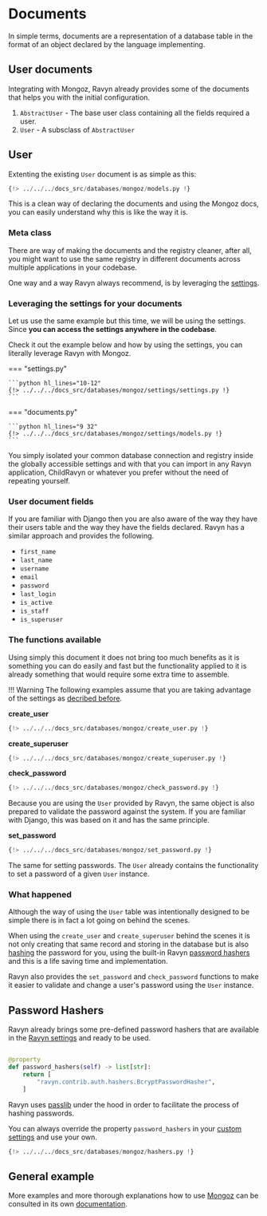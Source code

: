 # Documents

In simple terms, documents are a representation of a database table in the format of an object declared by the language
implementing.

## User documents

Integrating with Mongoz, Ravyn already provides some of the documents that helps you with the
initial configuration.

1. `AbstractUser` - The base user class containing all the fields required a user.
2. `User` - A subsclass of `AbstractUser`

## User

Extenting the existing `User` document is as simple as this:

```python
{!> ../../../docs_src/databases/mongoz/models.py !}
```

This is a clean way of declaring the documents and using the Mongoz docs, you can easily understand
why this is like the way it is.

### Meta class

There are way of making the documents and the registry cleaner, after all, you might want to use the
same registry in different documents across multiple applications in your codebase.

One way and a way Ravyn always recommend, is by leveraging the [settings](../../application/settings.md).

### Leveraging the settings for your documents

Let us use the same example but this time, we will be using the settings.
Since **you can access the settings anywhere in the codebase**.

Check it out the example below and how by using the settings, you can literally leverage Ravyn
with Mongoz.

=== "settings.py"

    ```python hl_lines="10-12"
    {!> ../../../docs_src/databases/mongoz/settings/settings.py !}
    ```

=== "documents.py"

    ```python hl_lines="9 32"
    {!> ../../../docs_src/databases/mongoz/settings/models.py !}
    ```

You simply isolated your common database connection and registry inside the globally accessible
settings and with that you can import in any Ravyn application, ChildRavyn or whatever you
prefer without the need of repeating yourself.

### User document fields

If you are familiar with Django then you are also aware of the way they have their users table and the way they
have the fields declared. Ravyn has a similar approach and provides the following.

* `first_name`
* `last_name`
* `username`
* `email`
* `password`
* `last_login`
* `is_active`
* `is_staff`
* `is_superuser`

### The functions available

Using simply this document it does not bring too much benefits as it is something you can do easily and fast but the
functionality applied to it is already something that would require some extra time to assemble.

!!! Warning
    The following examples assume that you are taking advantage of the settings as
    [decribed before](#leveraging-the-settings-for-your-documents).

**create_user**

```python
{!> ../../../docs_src/databases/mongoz/create_user.py !}
```

**create_superuser**

```python
{!> ../../../docs_src/databases/mongoz/create_superuser.py !}
```

**check_password**

```python hl_lines="28"
{!> ../../../docs_src/databases/mongoz/check_password.py !}
```

Because you are using the `User` provided by Ravyn, the same object is also prepared to validate
the password against the system. If you are familiar with Django, this was based on it and has the
same principle.

**set_password**

```python hl_lines="28"
{!> ../../../docs_src/databases/mongoz/set_password.py !}
```

The same for setting passwords. The `User` already contains the functionality to set a password of
a given `User` instance.

### What happened

Although the way of using the `User` table was intentionally designed to be simple there is in fact a lot going
on behind the scenes.

When using the `create_user` and `create_superuser` behind the scenes it is not only creating that same record and
storing in the database but is also <a href='https://nordpass.com/blog/password-hash/' target='_blank'>hashing</a>
the password for you, using the built-in Ravyn [password hashers](#password-hashers) and this is a life saving
time and implementation.

Ravyn also provides the `set_password` and `check_password` functions to make it easier to
validate and change a user's password using the `User` instance.

## Password Hashers

Ravyn already brings some pre-defined password hashers that are available in the
[Ravyn settings](../../application/settings.md) and ready to be used.

```python

@property
def password_hashers(self) -> list[str]:
    return [
        "ravyn.contrib.auth.hashers.BcryptPasswordHasher",
    ]

```

Ravyn uses <a href='https://passlib.readthedocs.io/en/stable/' target='_blank'>passlib</a> under the hood
in order to facilitate the process of hashing passwords.

You can always override the property `password_hashers` in your
[custom settings](../../application/settings.md#custom-settings) and use your own.

```python
{!> ../../../docs_src/databases/mongoz/hashers.py !}
```

## General example

More examples and more thorough explanations how to use [Mongoz](https://mongoz.tarsild.io)
can be consulted in its own [documentation](https://mongoz.tarsild.io).
